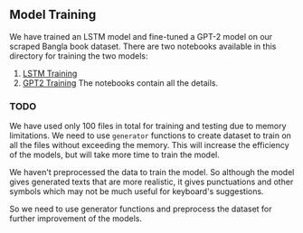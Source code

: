 ## Model Training

We have trained an LSTM model and fine-tuned a GPT-2 model on our scraped Bangla book dataset.
There are two notebooks available in this directory for training the two models:
1. [LSTM Training](./LSTM%20Training.ipynb)
2. [GPT2 Training](./GPT-2%20Training.ipynb)
The notebooks contain all the details.

### TODO

We have used only 100 files in total for training and testing due to memory limitations.
We need to use `generator` functions to create dataset to train on all the files without exceeding the memory.
This will increase the efficiency of the models, but will take more time to train the model.

We haven't preprocessed the data to train the model. So although the model gives generated texts that are more realistic,
it gives punctuations and other symbols which may not be much useful for keyboard's suggestions.

So we need to use generator functions and preprocess the dataset for further improvement of the models.

